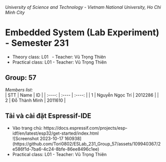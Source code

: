 *University of Science and Technology - Vietnam National University, Ho Chi Minh City*
# Embedded System (Lab Experiment) - Semester 231
<ul>
<li>Theory class: L01 &nbsp; - Teacher: Vũ Trọng Thiên</li>
<li>Practical class: L01 - Teacher: Vũ Trọng Thiên</li>
</ul>


## Group: 57  
*Members list:* <br>
| STT | Name | ID |
| :----: | :---- | :----: |
| 1 | Nguyễn Ngọc Trí | 2012286 |
| 2 | Đỗ Thành Minh | 2011610 |


## Tải và cài đặt Espressif-IDE  
<ul>
<li> Vào trang chủ: https://docs.espressif.com/projects/esp-idf/en/latest/esp32/get-started/index.html</li>
![Screenshot 2023-10-17 160938](https://github.com/Tori0802/ESLab_231_Group_57/assets/109940367/2e586f1d-7ba6-4c24-8bfe-86ee8496c1ee)



<li>Practical class: L01 - Teacher: Vũ Trọng Thiên</li>
</ul>
